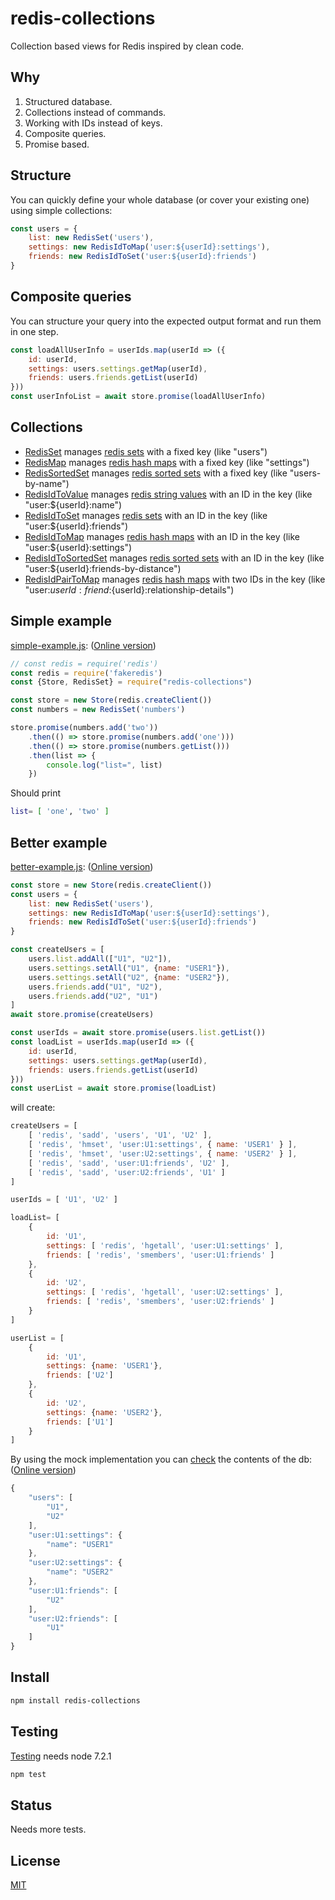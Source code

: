# redis-collections

Collection based views for Redis inspired by clean code.


## Why
1. Structured database.
1. Collections instead of commands.
1. Working with IDs instead of keys.
1. Composite queries.
1. Promise based.

## Structure
 You can quickly define your whole database (or cover your existing one) using simple collections:

```javascript
const users = {
    list: new RedisSet('users'),
    settings: new RedisIdToMap('user:${userId}:settings'),
    friends: new RedisIdToSet('user:${userId}:friends')
}
```

## Composite queries

You can structure your query into the expected output format and run them in one step.
```javascript
const loadAllUserInfo = userIds.map(userId => ({
    id: userId,
    settings: users.settings.getMap(userId),
    friends: users.friends.getList(userId)
}))
const userInfoList = await store.promise(loadAllUserInfo)
```


## Collections


* [RedisSet](lib/collection/RedisSet) manages [redis sets](https://redis.io/topics/data-types#sets) with a fixed key (like "users") 
* [RedisMap](lib/collection/RedisMap) manages [redis hash maps](https://redis.io/topics/data-types#hashes) with a fixed key (like "settings")
* [RedisSortedSet](lib/collection/RedisSortedSet) manages [redis sorted sets](https://redis.io/topics/data-types#sorted-sets) with a fixed key (like "users-by-name")
* [RedisIdToValue](lib/collection/RedisIdToValue) manages [redis string values](https://redis.io/topics/data-types-intro#redis-strings) with an ID in the key (like "user:${userId}:name")
* [RedisIdToSet](lib/collection/RedisIdToSet) manages [redis sets](https://redis.io/topics/data-types#sets) with an ID in the key (like "user:${userId}:friends") 
* [RedisIdToMap](lib/collection/RedisIdToMap) manages [redis hash maps](https://redis.io/topics/data-types#hashes) with an ID in the key (like "user:${userId}:settings")
* [RedisIdToSortedSet](lib/collection/RedisIdToSortedSet) manages [redis sorted sets](https://redis.io/topics/data-types#sorted-sets) with an ID in the key (like "user:${userId}:friends-by-distance")
* [RedisIdPairToMap](lib/collection/RedisIdPairToMap) manages [redis hash maps](https://redis.io/topics/data-types#hashes) with two IDs in the key (like "user:${userId}:friend:${userId}:relationship-details")





## Simple example
[simple-example.js](examples/simple-example.js): ([Online version](https://runkit.com/tamasmajer/redis-collections--simple-example))
```javascript
// const redis = require('redis')
const redis = require('fakeredis')
const {Store, RedisSet} = require("redis-collections")

const store = new Store(redis.createClient())
const numbers = new RedisSet('numbers')

store.promise(numbers.add('two'))
    .then(() => store.promise(numbers.add('one')))
    .then(() => store.promise(numbers.getList()))
    .then(list => {
        console.log("list=", list)
    })
```


Should print
```bash
list= [ 'one', 'two' ]
```

## Better example

[better-example.js](examples/better-example.js): ([Online version](https://runkit.com/tamasmajer/redis-collections--better-example))
```javascript
const store = new Store(redis.createClient())
const users = {
    list: new RedisSet('users'),
    settings: new RedisIdToMap('user:${userId}:settings'),
    friends: new RedisIdToSet('user:${userId}:friends')
}

const createUsers = [
    users.list.addAll(["U1", "U2"]),
    users.settings.setAll("U1", {name: "USER1"}),
    users.settings.setAll("U2", {name: "USER2"}),
    users.friends.add("U1", "U2"),
    users.friends.add("U2", "U1")
]
await store.promise(createUsers)

const userIds = await store.promise(users.list.getList())
const loadList = userIds.map(userId => ({
    id: userId,
    settings: users.settings.getMap(userId),
    friends: users.friends.getList(userId)
}))
const userList = await store.promise(loadList)
```

will create:
```javascript
createUsers = [ 
    [ 'redis', 'sadd', 'users', 'U1', 'U2' ],
    [ 'redis', 'hmset', 'user:U1:settings', { name: 'USER1' } ],
    [ 'redis', 'hmset', 'user:U2:settings', { name: 'USER2' } ],
    [ 'redis', 'sadd', 'user:U1:friends', 'U2' ],
    [ 'redis', 'sadd', 'user:U2:friends', 'U1' ] 
]

userIds = [ 'U1', 'U2' ]

loadList= [ 
    { 
        id: 'U1',
        settings: [ 'redis', 'hgetall', 'user:U1:settings' ],
        friends: [ 'redis', 'smembers', 'user:U1:friends' ] 
    },
    { 
        id: 'U2',
        settings: [ 'redis', 'hgetall', 'user:U2:settings' ],
        friends: [ 'redis', 'smembers', 'user:U2:friends' ] 
    } 
]

userList = [
    {
        id: 'U1',
        settings: {name: 'USER1'},
        friends: ['U2']
    },
    {
        id: 'U2',
        settings: {name: 'USER2'},
        friends: ['U1']
    }
]
```

By using the mock implementation you can [check](examples/better-example-mock.js) the contents of the db: ([Online version](https://runkit.com/tamasmajer/redis-collections--better-example-mock))
```javascript
{
    "users": [
        "U1",
        "U2"
    ],
    "user:U1:settings": {
        "name": "USER1"
    },
    "user:U2:settings": {
        "name": "USER2"
    },
    "user:U1:friends": [
        "U2"
    ],
    "user:U2:friends": [
        "U1"
    ]
}
```

## Install

```bash
npm install redis-collections
```

## Testing

[Testing](test/basic.spec.js) needs node 7.2.1

```bash
npm test
```

## Status

Needs more tests.

## License
[MIT](https://github.com/NodeRedis/node_redis/blob/master/LICENSE)